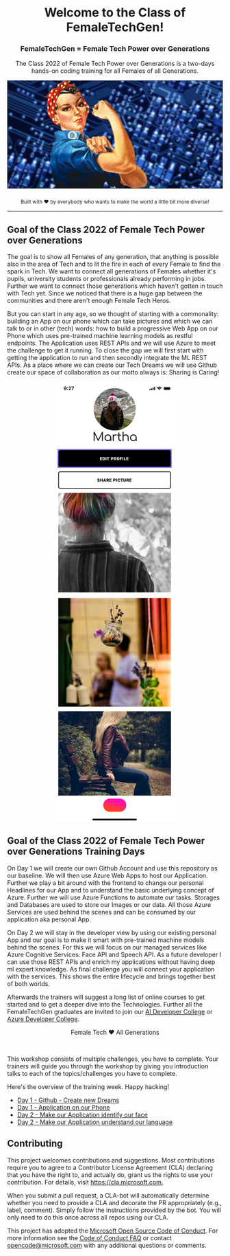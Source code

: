 <div align="center">
  <h1>Welcome to the Class of FemaleTechGen! </h1>
  <h3>FemaleTechGen = Female Tech Power over Generations </h3>
  <p>The Class 2022 of Female Tech Power over Generations is a two-days hands-on coding training for all Females of all Generations.</p>
  
![FemaleTechGenLogo](./img/femaletech.jpg)

  <p>
    <sub>Built with ❤ by everybody who wants to make the world a little bit more diverse! </sub>
  </p>

</div>

<hr>


## Goal of the Class 2022 of Female Tech Power over Generations

The goal is to show all Females of any generation, that anything is possible also in the area of Tech and to lit the fire in each of every Female to find the spark in Tech. We want to connect all generations of Females whether it's pupils, university students or professionals already performing in jobs. Further we want to connect those generations which haven't gotten in touch with Tech yet. Since we noticed that there is a huge gap between the communities and there aren't enough Female Tech Heros. 

But you can start in any age, so we thought of starting with a commonality: building an App on our phone which can take pictures and which we can talk to or in other (tech) words: how to build a progressive Web App on our Phone which uses pre-trained machine learning models as restful endpoints. The Application uses REST APIs and we will use Azure to meet the challenge to get it running.
To close the gap we will first start with getting the application to run and then secondly integrate the ML REST APIs. As a place where we can create our Tech Dreams we will use Github create our space of collaboration as our motto always is: Sharing is Caring!

<div align="center">
  <p></p>
  <img src="./img/microgram-mock.png" alt="Microgram App Mockup" />
</div>

## Goal of the Class 2022 of Female Tech Power over Generations Training Days 

On Day 1 we will create our own Github Account and use this repository as our baseline. We will then use Azure Web Apps to host our Application. Further we play a bit around with the frontend to change our personal Headlines for our App and to understand the basic underlying concept of Azure. Further we will use Azure Functions to automate our tasks. Storages and Databases are used to store our Images or our data. All those Azure Services are used behind the scenes and can be consumed by our application aka personal App.


On Day 2 we will stay in the developer view by using our existing personal App and our goal is to make it smart with pre-trained machine models behind the scenes. For this we will focus on our managed services like Azure Cognitive Services: Face API and Speech API. As a future developer I can use those REST APIs and enrich my applications without having deep ml expert knowledge.
As final challenge you will connect your application with the services.  This shows the entire lifecycle and brings together best of both worlds.

Afterwards the trainers will suggest a long list of online courses to get started and to get a deeper dive into the Technologies.
Further all the FemaleTechGen graduates are invited to join our [AI Developer College](https://github.com/aidevcollege/aidevcollege) or [Azure Developer College](https://github.com/azuredevcollege/trainingdays).

<div align="center">
  <p> Female Tech ❤︎ All Generations</p>
</div>

<br>

This workshop consists of multiple challenges, you have to complete. Your trainers will guide you through the workshop by giving you introduction talks to each of the topics/challenges you have to complete.

Here's the overview of the training week. Happy hacking!

- [Day 1 - Github - Create new Dreams](day1/Github/Github.md)
- [Day 1 - Application on our Phone ](day1/Application/Application.md)
- [Day 2 - Make our Application identify our face](day2/Face/Face.md)
- [Day 2 - Make our Application understand our language](day2/Speech/Speech.md)

## Contributing

This project welcomes contributions and suggestions. Most contributions require you to agree to a
Contributor License Agreement (CLA) declaring that you have the right to, and actually do, grant us
the rights to use your contribution. For details, visit <https://cla.microsoft.com.>

When you submit a pull request, a CLA-bot will automatically determine whether you need to provide
a CLA and decorate the PR appropriately (e.g., label, comment). Simply follow the instructions
provided by the bot. You will only need to do this once across all repos using our CLA.

This project has adopted the [Microsoft Open Source Code of Conduct](https://opensource.microsoft.com/codeofconduct/).
For more information see the [Code of Conduct FAQ](https://opensource.microsoft.com/codeofconduct/faq/) or
contact [opencode@microsoft.com](mailto:opencode@microsoft.com) with any additional questions or comments.
